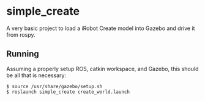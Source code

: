 simple_create
=============

A very basic project to load a iRobot Create model into Gazebo and drive it from rospy.

Running
-------

Assuming a properly setup ROS, catkin workspace, and Gazebo, this should be all that is necessary:

`$ source /usr/share/gazebo/setup.sh`  
`$ roslaunch simple_create create_world.launch`  

